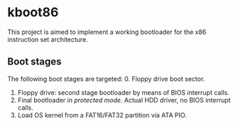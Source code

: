 # kboot86

This project is aimed to implement a working bootloader for the x86 instruction set architecture.

## Boot stages
The following boot stages are targeted:
0. Floppy drive boot sector.
1. Floppy drive: second stage bootloader by means of BIOS interrupt calls.
2. Final bootloader in *protected mode*. Actual HDD driver, no BIOS interrupt calls.
3. Load OS kernel from a FAT16/FAT32 partition via ATA PIO.
